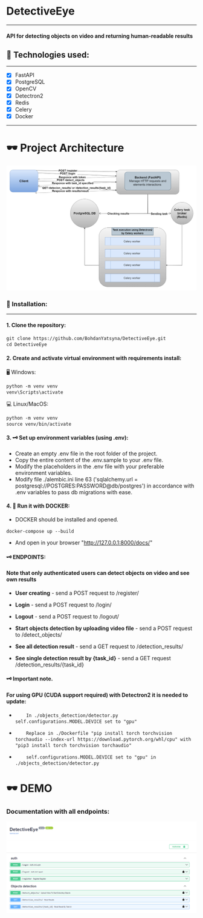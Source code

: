 # DetectiveEye 
___
#### API for detecting objects on video and returning human-readable results

## 🔧 Technologies used:
___
* [X] FastAPI
* [X] PostgreSQL
* [X] OpenCV
* [X] Detectron2
* [X] Redis
* [X] Celery
* [X] Docker
___
# 🕶 Project Architecture
![project_architecture](samples_for_readme/project_architecture.png)


### 💾 Installation:
___
#### 1. Clone the repository:
```shell
git clone https://github.com/BohdanYatsyna/DetectiveEye.git
cd DetectiveEye
```
#### 2. Create and activate virtual environment with requirements install:
🖥 Windows:
```shell
python -m venv venv
venv\Scripts\activate
```
💻 Linux/MacOS:
```shell
python -m venv venv
source venv/bin/activate
```
#### 3. 🗝 Set up environment variables (using .env):
- Create an empty .env file in the root folder of the project.
- Copy the entire content of the .env.sample to your .env file.
- Modify the placeholders in the .env file with your preferable environment variables.
- Modify file ./alembic.ini line 63 ('sqlalchemy.url = postgresql://POSTGRES:PASSWORD@db/postgres') in accordance with .env variables to pass db migrations with ease.

#### 4. 🐳 Run it with DOCKER:
- DOCKER should be installed and opened.
```shell
docker-compose up --build
```
- And open in your browser "http://127.0.0.1:8000/docs/"

#### 🗝 ENDPOINTS:  
#### Note that only authenticated users can detect objects on video and see own results

- **User creating** - send a POST request to /register/  
- **Login** - send a POST request to /login/
- **Logout** - send a POST request to /logout/

- **Start objects detection by uploading video file** - send a POST request to /detect_objects/  
- **See all detection result** - send a GET request to /detection_results/
- **See single detection result by {task_id}** - send a GET request /detection_results/{task_id}


#### 🗝 Important note.
#### For using GPU (CUDA support required) with Detectron2 it is needed to update:
-         In ./objects_detection/detector.py self.configurations.MODEL.DEVICE set to "gpu"
-         Replace in ./Dockerfile "pip install torch torchvision torchaudio --index-url https://download.pytorch.org/whl/cpu" with "pip3 install torch torchvision torchaudio"
-         self.configurations.MODEL.DEVICE set to "gpu" in ./objects_detection/detector.py

# 🕶 DEMO
### Documentation with all endpoints:
![sample_DOCUMENTATION](samples_for_readme/sample_DOCUMENTATION.png)
